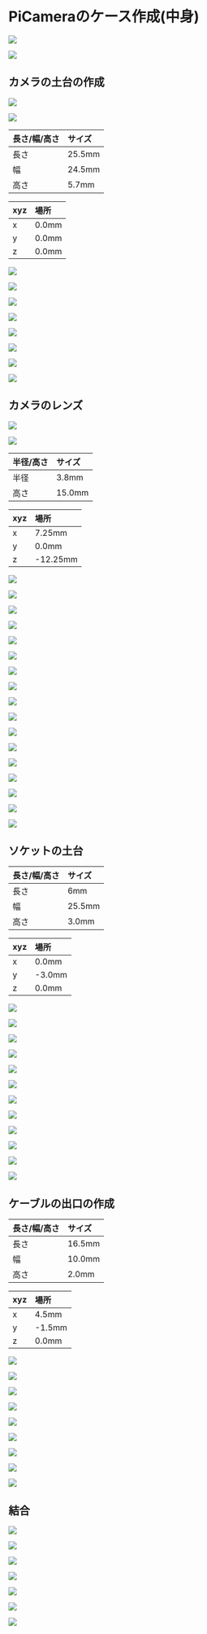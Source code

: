 # PiCameraのケース作成(中身)

![](/img/pi901.png)

![](/img/pi902.png)

## カメラの土台の作成

![](/img/pi100_01.jpeg)

![](/img/pi100_02.jpeg)

|長さ/幅/高さ|サイズ|
|:--|:--|
|長さ| 25.5mm |
|幅| 24.5mm |
|高さ| 5.7mm|

|xyz|場所|
|:--|:--|
|x| 0.0mm |
|y| 0.0mm |
|z| 0.0mm|

![](/img/pi101.png)

![](/img/pi102.png)

![](/img/pi103.png)

![](/img/pi104.png)

![](/img/pi105.png)

![](/img/pi106.png)

![](/img/pi107.png)

![](/img/pi108.png)

## カメラのレンズ

![](/img/pi200_01.jpeg)

![](/img/pi200_02.jpeg)


|半径/高さ|サイズ|
|:--|:--|
|半径| 3.8mm |
|高さ| 15.0mm|

|xyz|場所|
|:--|:--|
|x| 7.25mm |
|y| 0.0mm |
|z| -12.25mm|

![](/img/pi201.png)

![](/img/pi202.png)

![](/img/pi203.png)

![](/img/pi204.png)

![](/img/pi205.png)

![](/img/pi206.png)

![](/img/pi207.png)

![](/img/pi208.png)

![](/img/pi209.png)

![](/img/pi210.png)

![](/img/pi211.png)

![](/img/pi212.png)

![](/img/pi213.png)

![](/img/pi214.png)

![](/img/pi215.png)

![](/img/pi216.png)

![](/img/pi217.png)

## ソケットの土台

|長さ/幅/高さ|サイズ|
|:--|:--|
|長さ| 6mm |
|幅| 25.5mm |
|高さ| 3.0mm|

|xyz|場所|
|:--|:--|
|x| 0.0mm |
|y| -3.0mm |
|z| 0.0mm|

![](/img/pi300_01.jpeg)

![](/img/pi300_02.jpeg)

![](/img/pi301.png)

![](/img/pi302.png)

![](/img/pi303.png)

![](/img/pi304.png)

![](/img/pi305.png)

![](/img/pi306.png)

![](/img/pi307.png)

![](/img/pi308.png)

![](/img/pi309.png)

![](/img/pi310.png)

## ケーブルの出口の作成

|長さ/幅/高さ|サイズ|
|:--|:--|
|長さ| 16.5mm |
|幅| 10.0mm |
|高さ| 2.0mm|

|xyz|場所|
|:--|:--|
|x| 4.5mm |
|y| -1.5mm |
|z| 0.0mm|

![](/img/pi400_01.jpeg)

![](/img/pi400_02.jpeg)

![](/img/pi401.png)

![](/img/pi402.png)

![](/img/pi403.png)

![](/img/pi404.png)

![](/img/pi405.png)

![](/img/pi406.png)

![](/img/pi407.png)

## 結合

![](/img/pi501.png)

![](/img/pi502.png)

![](/img/pi503.png)

![](/img/pi504.png)

![](/img/pi505.png)

![](/img/pi506.png)

![](/img/pi507.png)
